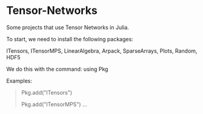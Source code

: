 # Tensor-Networks

Some projects that use Tensor Networks in Julia.

To start, we need to install the following packages: 

ITensors, ITensorMPS, LinearAlgebra, Arpack, SparseArrays, Plots, Random, HDF5

We do this with the command: using Pkg

Examples:
> Pkg.add("ITensors")
> 
> Pkg.add("ITensorMPS")
...
